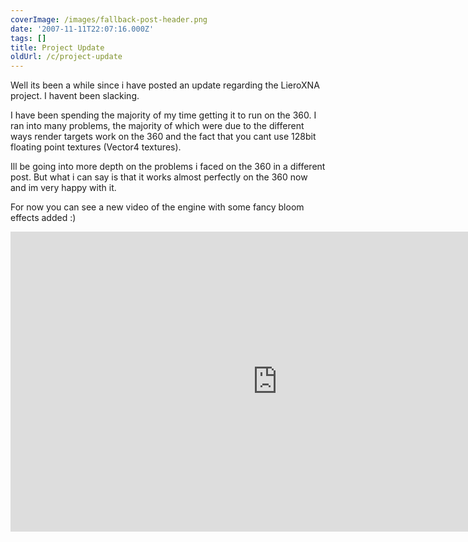 ```yaml
---
coverImage: /images/fallback-post-header.png
date: '2007-11-11T22:07:16.000Z'
tags: []
title: Project Update
oldUrl: /c/project-update
---
```


Well its been a while since i have posted an update regarding the LieroXNA project. I havent been slacking.

<!-- more -->

I have been spending the majority of my time getting it to run on the 360\. I ran into many problems, the majority of which were due to the different ways render targets work on the 360 and the fact that you cant use 128bit floating point textures (Vector4 textures).

Ill be going into more depth on the problems i faced on the 360 in a different post. But what i can say is that it works almost perfectly on the 360 now and im very happy with it.

For now you can see a new video of the engine with some fancy bloom effects added :)

<iframe width="853" height="480" src="https://www.youtube.com/embed/MocF1IU-5dc" frameborder="0" allow="accelerometer; autoplay; clipboard-write; encrypted-media; gyroscope; picture-in-picture"  allowfullscreen></iframe>
